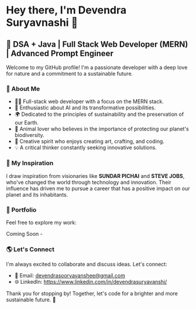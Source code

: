 # Hey there, I'm Devendra Suryavnashi 👋

## 🚀 DSA + Java | Full Stack Web Developer (MERN) | Advanced Prompt Engineer

Welcome to my GitHub profile! I'm a passionate developer with a deep love for nature and a commitment to a sustainable future.

### 🌱 About Me

- 👨‍💻 Full-stack web developer with a focus on the MERN stack.
- 🤖 Enthusiastic about AI and its transformative possibilities.
- 🌍 Dedicated to the principles of sustainability and the preservation of our Earth.
- 🐾 Animal lover who believes in the importance of protecting our planet's biodiversity.
- 🎨 Creative spirit who enjoys creating art, crafting, and coding.
- 💡 A critical thinker constantly seeking innovative solutions.

### 🌟 My Inspiration

I draw inspiration from visionaries like **SUNDAR PICHAI** and **STEVE JOBS**, who've changed the world through technology and innovation. Their influence has driven me to pursue a career that has a positive impact on our planet and its inhabitants.

### 💼 Portfolio

Feel free to explore my work:

Coming Soon -

### 🌎 Let's Connect

I'm always excited to collaborate and discuss ideas. Let's connect:

- 📧 Email: devendrasooryavanshee@gmail.com
- 🌐 LinkedIn: https://www.linkedin.com/in/devendrasuryavanshi/

Thank you for stopping by! Together, let's code for a brighter and more sustainable future. 🌿
